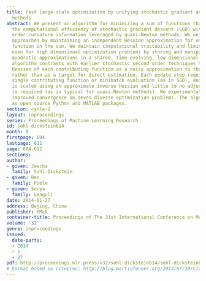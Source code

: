 ```yaml
---
title: Fast large-scale optimization by unifying stochastic gradient and quasi-Newton
  methods
abstract: We present an algorithm for minimizing a sum of functions that combines
  the computational efficiency of stochastic gradient descent (SGD) with the second
  order curvature information leveraged by quasi-Newton methods. We unify these disparate
  approaches by maintaining an independent Hessian approximation for each contributing
  function in the sum. We maintain computational tractability and limit memory requirements
  even for high dimensional optimization problems by storing and manipulating these
  quadratic approximations in a shared, time evolving, low dimensional subspace. This
  algorithm contrasts with earlier stochastic second order techniques that treat the
  Hessian of each contributing function as a noisy approximation to the full Hessian,
  rather than as a target for direct estimation. Each update step requires only a
  single contributing function or minibatch evaluation (as in SGD), and each step
  is scaled using an approximate inverse Hessian and little to no adjustment of hyperparameters
  is required (as is typical for quasi-Newton methods). We experimentally demonstrate
  improved convergence on seven diverse optimization problems. The algorithm is released
  as open source Python and MATLAB packages.
section: cycle-2
layout: inproceedings
series: Proceedings of Machine Learning Research
id: sohl-dicksteinb14
month: 0
firstpage: 604
lastpage: 612
page: 604-612
sections: 
author:
- given: Jascha
  family: Sohl-Dickstein
- given: Ben
  family: Poole
- given: Surya
  family: Ganguli
date: 2014-01-27
address: Bejing, China
publisher: PMLR
container-title: Proceedings of The 31st International Conference on Machine Learning
volume: '32'
genre: inproceedings
issued:
  date-parts:
  - 2014
  - 1
  - 27
pdf: http://proceedings.mlr.press/v32/sohl-dicksteinb14/sohl-dicksteinb14.pdf
# Format based on citeproc: http://blog.martinfenner.org/2013/07/30/citeproc-yaml-for-bibliographies/
---
```

